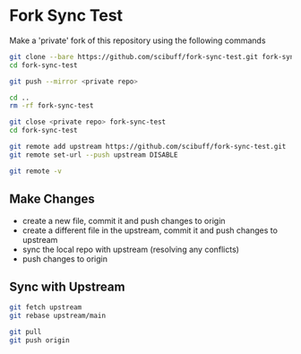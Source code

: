 # Fork Sync Test

Make a 'private' fork of this repository using the following commands

```bash
git clone --bare https://github.com/scibuff/fork-sync-test.git fork-sync-test
cd fork-sync-test

git push --mirror <private repo>

cd ..
rm -rf fork-sync-test

git close <private repo> fork-sync-test
cd fork-sync-test

git remote add upstream https://github.com/scibuff/fork-sync-test.git
git remote set-url --push upstream DISABLE

git remote -v
```

## Make Changes

- create a new file, commit it and push changes to origin
- create a different file in the upstream, commit it and push changes to upstream
- sync the local repo with upstream (resolving any conflicts)
- push changes to origin

## Sync with Upstream

```bash
git fetch upstream
git rebase upstream/main

git pull 
git push origin
```
